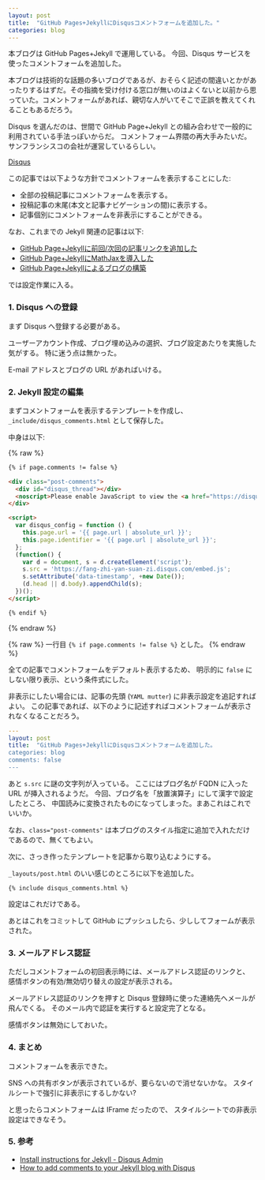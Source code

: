 ```yaml
---
layout: post
title:  "GitHub Pages+JekyllにDisqusコメントフォームを追加した。"
categories: blog
---
```


本ブログは GitHub Pages+Jekyll で運用している。
今回、Disqus サービスを使ったコメントフォームを追加した。

本ブログは技術的な話題の多いブログであるが、おそらく記述の間違いとかがあったりするはずだ。その指摘を受け付ける窓口が無いのはよくないと以前から思っていた。コメントフォームがあれば、親切な人がいてそこで正誤を教えてくれることもあるだろう。

Disqus を選んだのは、世間で GitHub Page+Jekyll との組み合わせで一般的に利用されている手法っぽいからだ。
コメントフォーム界隈の再大手みたいだ。サンフランシスコの会社が運営しているらしい。

[Disqus](https://disqus.com/)

この記事では以下ような方針でコメントフォームを表示することにした:

- 全部の投稿記事にコメントフォームを表示する。
- 投稿記事の末尾(本文と記事ナビゲーションの間)に表示する。
- 記事個別にコメントフォームを非表示にすることができる。

なお、これまでの Jekyll 関連の記事は以下:

- [GitHub Page\+Jekyllに前回/次回の記事リンクを追加した](https://kikei.github.io/blog/2018/05/27/jekyll-navi.html)
- [GitHub Page\+JekyllにMathJaxを導入した](https://kikei.github.io/blog/2017/07/28/jekyll-mathjax.html)
- [GitHub Page\+Jekyllによるブログの構築](https://kikei.github.io/blog/2016/05/21/githubpage.html)

では設定作業に入る。

### 1. Disqus への登録

まず Disqus へ登録する必要がある。

ユーザーアカウント作成、ブログ埋め込みの選択、ブログ設定あたりを実施した気がする。
特に迷う点は無かった。

E-mail アドレスとブログの URL があればいける。

### 2. Jekyll 設定の編集

まずコメントフォームを表示するテンプレートを作成し、
`_include/disqus_comments.html` として保存した。

中身は以下:

{% raw %}
```html
{% if page.comments != false %}

<div class="post-comments">
  <div id="disqus_thread"></div>
  <noscript>Please enable JavaScript to view the <a href="https://disqus.com/?ref_noscript">comments powered by Disqus.</a></noscript>
</div>

<script>
  var disqus_config = function () {
    this.page.url = '{{ page.url | absolute_url }}';
    this.page.identifier = '{{ page.url | absolute_url }}';
  };
  (function() {
    var d = document, s = d.createElement('script');
    s.src = 'https://fang-zhi-yan-suan-zi.disqus.com/embed.js';
    s.setAttribute('data-timestamp', +new Date());
    (d.head || d.body).appendChild(s);
  })();
</script>

{% endif %}
```
{% endraw %}

{% raw %}
一行目 `{% if page.comments != false %}` とした。
{% endraw %}

全ての記事でコメントフォームをデフォルト表示するため、
明示的に `false` にしない限り表示、という条件式にした。

非表示にしたい場合には、記事の先頭 (`YAML mutter`) に非表示設定を追記すればよい。
この記事であれば、以下のように記述すればコメントフォームが表示されなくなることだろう。

```yaml
---
layout: post
title:  "GitHub Pages+JekyllにDisqusコメントフォームを追加した。
categories: blog
comments: false
---
```

あと `s.src` に謎の文字列が入っている。
ここにはブログ名が FQDN に入った URL が挿入されるようだ。
今回、ブログ名を「放置演算子」にして漢字で設定したところ、
中国読みに変換されたものになってしまった。まあこれはこれでいいか。

なお、`class="post-comments"` は本ブログのスタイル指定に追加で入れただけであるので、無くてもよい。

次に、さっき作ったテンプレートを記事から取り込むようにする。

`_layouts/post.html` のいい感じのところに以下を追加した。

```
{% include disqus_comments.html %}
```

設定はこれだけである。

あとはこれをコミットして GitHub にプッシュしたら、少ししてフォームが表示された。

### 3. メールアドレス認証

ただしコメントフォームの初回表示時には、メールアドレス認証のリンクと、
感情ボタンの有効/無効切り替えの設定が表示される。

メールアドレス認証のリンクを押すと Disqus 登録時に使った連絡先へメールが飛んでくる。
そのメール内で認証を実行すると設定完了となる。

感情ボタンは無効にしておいた。

### 4. まとめ

コメントフォームを表示できた。

SNS への共有ボタンが表示されているが、要らないので消せないかな。
スタイルシートで強引に非表示にするしかない?

と思ったらコメントフォームは IFrame だったので、
スタイルシートでの非表示設定はできなそう。


### 5. 参考

- [Install instructions for Jekyll \- Disqus Admin](https://fang-zhi-yan-suan-zi.disqus.com/admin/settings/jekyll/)
- [How to add comments to your Jekyll blog with Disqus](https://desiredpersona.com/disqus-comments-jekyll/)
